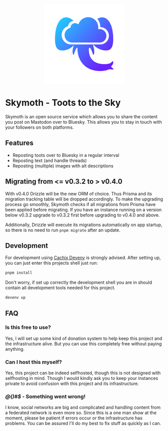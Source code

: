 <p align="center">
  <img src="public/images/logo.svg" width="256">
</p>

# Skymoth - Toots to the Sky

Skymoth is an open source service which allows you to share the content you post on Mastodon over to Bluesky. This allows you to stay in touch with your followers on both platforms.

## Features

- Reposting toots over to Bluesky in a regular interval
- Reposting text (and handle threads)
- Reposting (multiple) images with alt descriptions

## Migrating from <= v0.3.2 to > v0.4.0

With v0.4.0 Drizzle will be the new ORM of choice. Thus Prisma and its migration tracking table
will be dropped accordingly. To make the upgrading process go smoothly, Skymoth checks if all migrations
from Prisma have been applied before migrating. If you have an instance running on a version below v0.3.2 
upgrade to v0.3.2 first before upgrading to v0.4.0 and above.

Additionally, Drizzle will execute its migrations automatically on app startup, so there is no need to run `pnpm migrate`
after an update.

## Development

For development using [Cachix Devenv](https://devenv.sh/) is strongly advised.
After setting up, you can just enter this projects shell just run:

```bash
pnpm install
```

Don't worry, if set up correctly the development shell you are in should contain all development tools needed for this project.

```bash
devenv up
```

## FAQ

### Is this free to use?
Yes, I will set up some kind of donation system to help keep this project and the infrastructure alive. But you can use this completely free without paying anything.

### Can I host this myself?
Yes, this project can be indeed selfhosted, though this is not designed with selfhosting in mind. Though I would kindly ask you to keep your instances private to avoid confusion with this project and its infrastructure.

### *@()#$* - Something went wrong!
I know, social networks are big and complicated and handling content from a federated network is even more so. Since this is a one man show at the moment, please be patient if errors occur or the infrastructure has problems. You can be assured I'll do my best to fix stuff as quickly as I can.